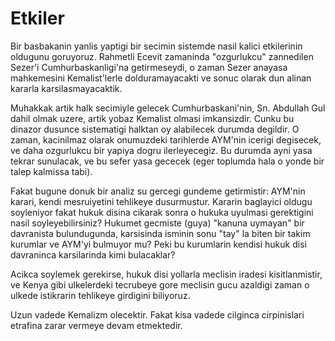 # Etkiler

Bir basbakanin yanlis yaptigi bir secimin sistemde nasil kalici etkilerinin oldugunu goruyoruz. Rahmetli Ecevit zamaninda "ozgurlukcu" zannedilen Sezer'i Cumhurbaskanligi'na getirmeseydi, o zaman Sezer anayasa mahkemesini Kemalist'lerle dolduramayacakti ve sonuc olarak dun alinan kararla karsilasmayacaktik.

Muhakkak artik halk secimiyle gelecek Cumhurbaskani'nin, Sn. Abdullah Gul dahil olmak uzere, artik yobaz Kemalist olmasi imkansizdir. Cunku bu dinazor dusunce sistematigi halktan oy alabilecek durumda degildir. O zaman, kacinilmaz olarak onumuzdeki tarihlerde AYM'nin icerigi degisecek, ve daha ozgurlukcu bir yapiya dogru ilerleyecegiz. Bu durumda ayni yasa tekrar sunulacak, ve bu sefer yasa gececek (eger toplumda hala o yonde bir talep kalmissa tabi).

Fakat bugune donuk bir analiz su gercegi gundeme getirmistir: AYM'nin karari, kendi mesruiyetini tehlikeye dusurmustur. Kararin baglayici oldugu soyleniyor fakat hukuk disina cikarak sonra o hukuka uyulmasi gerektigini nasil soyleyebilirsiniz? Hukumet gecmiste (guya) "kanuna uymayan" bir davranista bulundugunda, karsisinda isminin sonu "tay" la biten bir takim kurumlar ve AYM'yi bulmuyor mu? Peki bu kurumlarin kendisi hukuk disi davraninca karsilarinda kimi bulacaklar?

Acikca soylemek gerekirse, hukuk disi yollarla meclisin iradesi kisitlanmistir, ve Kenya gibi ulkelerdeki tecrubeye gore meclisin gucu azaldigi zaman o ulkede istikrarin tehlikeye girdigini biliyoruz.

Uzun vadede Kemalizm olecektir. Fakat kisa vadede cilginca cirpinislari etrafina zarar vermeye devam etmektedir.
